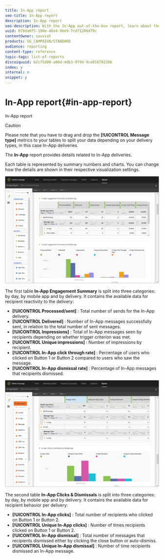 ```yaml
---
title: In-App report
seo-title: In-App report
description: In-App report
seo-description: With the In-App out-of-the-box report, learn about the success of your In-app messages.
uuid: 078da6f5-190e-46e4-9be9-7cd71206d79c
contentOwner: sauviat
products: SG_CAMPAIGN/STANDARD
audience: reporting
content-type: reference
topic-tags: list-of-reports
discoiquuid: b2c75d00-a00d-4db3-9f9d-9ce85670230b
index: y
internal: n
snippet: y
---
```


# In-App report{#in-app-report}

In-App report

>[!CAUTION]
>
>Please note that you have to drag and drop the **[!UICONTROL Message type]** metrics to your tables to split your data depending on your delivery types, in this case In-App deliveries.

The **In-App** report provides details related to In-App deliveries.

Each table is represented by summary numbers and charts. You can change how the details are shown in their respective visualization settings.

![](assets/inapp_report.png)

The first table **In-App Engagement Summary** is split into three categories: by day, by mobile app and by delivery. It contains the available data for recipient reactivity to the delivery:

* **[!UICONTROL Processed/sent]** : Total number of sends for the In-App delivery.
* **[!UICONTROL Delivered]** : Number of In-App messages successfully sent, in relation to the total number of sent messages.
* **[!UICONTROL Impressions]** : Total of In-App messages seen by recipients depending on whether trigger criterion was met. 
* **[!UICONTROL Unique impressions]** : Number of impressions by recipient.
* **[!UICONTROL In-App click through rate]** : Percentage of users who clicked on Button 1 or Button 2 compared to users who saw the message.
* **[!UICONTROL In-App dismissal rate]** : Percentage of In-App messages that recipients dismissed.

![](assets/inapp_report_1.png)

The second table **In-App Clicks & Dismissals** is split into three categories: by day, by mobile app and by delivery. It contains the available data for recipient behavior per delivery:

* **[!UICONTROL In-App clicks]** : Total number of recipients who clicked on Button 1 or Button 2.
* **[!UICONTROL Unique In-App clicks]** : Number of times recipients clicked on Button 1 or Button 2.
* **[!UICONTROL In-App dismissal]** : Total number of messages that recipients dismissed either by clicking the close button or auto-dismiss.
* **[!UICONTROL Unique In-App dismissal]** : Number of time recipients dismissed an In-App message.

